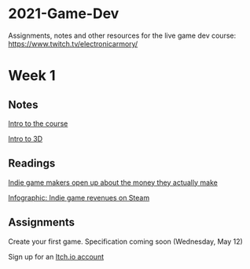 # 2021-Game-Dev
Assignments, notes and other resources for the live game dev course: https://www.twitch.tv/electronicarmory/

# Week 1

## Notes
[Intro to the course](https://github.com/ElectronicArmory/2021-Game-Dev/blob/main/Notes/00%20-%20Intro%20to%20Course.pdf)

[Intro to 3D](https://github.com/ElectronicArmory/2021-Game-Dev/blob/main/Notes/01%20-%20Intro%20to%203D.pdf)

## Readings
[Indie game makers open up about the money they actually make](https://www.theverge.com/2019/10/9/20903139/indie-game-developers-creators-money-funding)

[Infographic: Indie game revenues on Steam](https://vginsights.com/insights/article/infographic-indie-game-revenues-on-steam)

## Assignments
Create your first game. Specification coming soon (Wednesday, May 12)

Sign up for an [Itch.io account](https://itch.io/)
